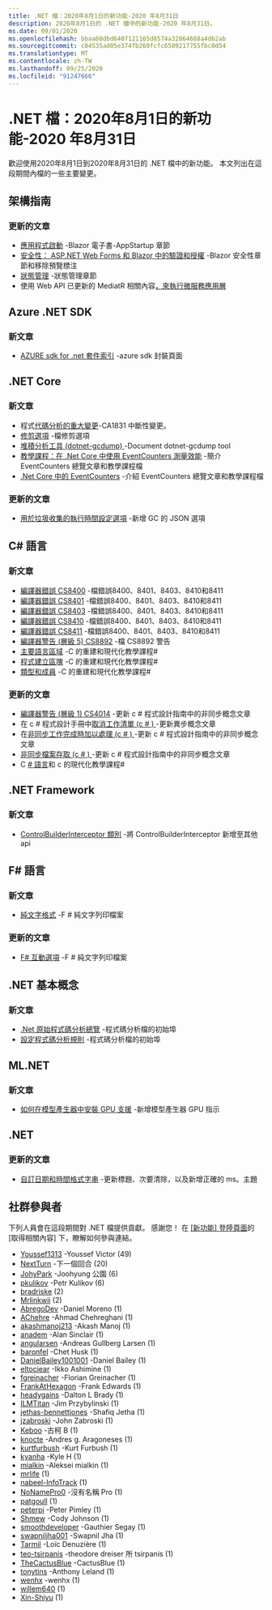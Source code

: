 ```yaml
---
title: .NET 檔：2020年8月1日的新功能-2020 年8月31日
description: 2020年8月1日的 .NET 檔中的新功能-2020 年8月31日。
ms.date: 09/01/2020
ms.openlocfilehash: bbaa60dbd6407121165d8574a32864688a4db2ab
ms.sourcegitcommit: c04535ad05e374fb269fcfc6509217755fbc0d54
ms.translationtype: MT
ms.contentlocale: zh-TW
ms.lasthandoff: 09/25/2020
ms.locfileid: "91247666"
---
```

# <a name="net-docs-whats-new-for-august-1-2020---august-31-2020"></a>.NET 檔：2020年8月1日的新功能-2020 年8月31日

歡迎使用2020年8月1日到2020年8月31日的 .NET 檔中的新功能。 本文列出在這段期間內檔的一些主要變更。

## <a name="architecture-guides"></a>架構指南

### <a name="updated-articles"></a>更新的文章

- [應用程式啟動](../architecture/blazor-for-web-forms-developers/app-startup.md) -Blazor 電子書-AppStartup 章節
- [安全性： ASP.NET Web Forms 和 Blazor 中的驗證和授權](../architecture/blazor-for-web-forms-developers/security-authentication-authorization.md) -Blazor 安全性章節和移除預覽標注
- [狀態管理](../architecture/blazor-for-web-forms-developers/state-management.md) -狀態管理章節
- 使用 Web API 已更新的 MediatR 相關內容[，來執行微服務應用層](../architecture/microservices/microservice-ddd-cqrs-patterns/microservice-application-layer-implementation-web-api.md)

## <a name="azure-net-sdk"></a>Azure .NET SDK

### <a name="new-articles"></a>新文章

- [AZURE sdk for .net 套件索引](../azure/packages.md) -azure sdk 封裝頁面

## <a name="net-core"></a>.NET Core

### <a name="new-articles"></a>新文章

- 程式[代碼分析的重大變更](../core/compatibility/code-analysis.md)-CA1831 中斷性變更。
- [修剪選項](../core/deploying/trimming-options.md) -檔修剪選項
- [堆積分析工具 (dotnet-gcdump) ](../core/diagnostics/dotnet-gcdump.md) -Document dotnet-gcdump tool
- [教學課程：在 .Net Core 中使用 EventCounters 測量效能](../core/diagnostics/event-counter-perf.md) -簡介 EventCounters 總覽文章和教學課程檔
- [.Net Core 中的 EventCounters](../core/diagnostics/event-counters.md) -介紹 EventCounters 總覽文章和教學課程檔

### <a name="updated-articles"></a>更新的文章

- [用於垃圾收集的執行時間設定選項](../core/run-time-config/garbage-collector.md) -新增 GC 的 JSON 選項

## <a name="c-language"></a>C# 語言

### <a name="new-articles"></a>新文章

- [編譯器錯誤 CS8400](../csharp/language-reference/compiler-messages/cs8400.md) -檔錯誤8400、8401、8403、8410和8411
- [編譯器錯誤 CS8401](../csharp/language-reference/compiler-messages/cs8401.md) -檔錯誤8400、8401、8403、8410和8411
- [編譯器錯誤 CS8403](../csharp/language-reference/compiler-messages/cs8403.md) -檔錯誤8400、8401、8403、8410和8411
- [編譯器錯誤 CS8410](../csharp/language-reference/compiler-messages/cs8410.md) -檔錯誤8400、8401、8403、8410和8411
- [編譯器錯誤 CS8411](../csharp/language-reference/compiler-messages/cs8411.md) -檔錯誤8400、8401、8403、8410和8411
- [編譯器警告 (層級 5) CS8892](../csharp/language-reference/compiler-messages/cs8892.md) -檔 CS8892 警告
- [主要語言區域](../csharp/tour-of-csharp/features.md) -C 的重建和現代化教學課程#
- [程式建立區塊](../csharp/tour-of-csharp/program-building-blocks.md) -C 的重建和現代化教學課程#
- [類型和成員](../csharp/tour-of-csharp/types.md) -C 的重建和現代化教學課程#

### <a name="updated-articles"></a>更新的文章

- [編譯器警告 (層級 1) CS4014](../csharp/language-reference/compiler-messages/cs4014.md) -更新 c # 程式設計指南中的非同步概念文章
- 在 c # 程式設計手冊中[取消工作清單 (c # ) ](../csharp/programming-guide/concepts/async/cancel-an-async-task-or-a-list-of-tasks.md) -更新異步概念文章
- 在[非同步工作完成時加以處理 (c # ) ](../csharp/programming-guide/concepts/async/start-multiple-async-tasks-and-process-them-as-they-complete.md) -更新 c # 程式設計指南中的非同步概念文章
- [非同步檔案存取 (c # ) ](../csharp/programming-guide/concepts/async/using-async-for-file-access.md) -更新 c # 程式設計指南中的非同步概念文章
- C [# 語言](../csharp/tour-of-csharp/index.md)和 c 的現代化教學課程#

## <a name="net-framework"></a>.NET Framework

### <a name="new-articles"></a>新文章

- [ControlBuilderInterceptor 類別](../framework/additional-apis/controlbuilderinterceptor-class.md) -將 ControlBuilderInterceptor 新增至其他 api

## <a name="f-language"></a>F# 語言

### <a name="new-articles"></a>新文章

- [純文字格式](../fsharp/language-reference/plaintext-formatting.md) -F # 純文字列印檔案

### <a name="updated-articles"></a>更新的文章

- [F# 互動選項](../fsharp/language-reference/fsharp-interactive-options.md) -F # 純文字列印檔案

## <a name="net-fundamentals"></a>.NET 基本概念

### <a name="new-articles"></a>新文章

- [.Net 原始程式碼分析總覽](../fundamentals/code-analysis/overview.md) -程式碼分析檔的初始埠
- [設定程式碼分析規則](../fundamentals/code-analysis/configuration-options.md) -程式碼分析檔的初始埠

## <a name="mlnet"></a>ML.NET

### <a name="new-articles"></a>新文章

- [如何在模型產生器中安裝 GPU 支援](../machine-learning/how-to-guides/install-gpu-model-builder.md) -新增模型產生器 GPU 指示

## <a name="net"></a>.NET

### <a name="updated-articles"></a>更新的文章

- [自訂日期和時間格式字串](../standard/base-types/custom-date-and-time-format-strings.md) -更新標題、次要清除，以及新增正確的 ms。主題

## <a name="community-contributors"></a>社群參與者

下列人員會在這段期間對 .NET 檔提供貢獻。 感謝您！ 在 [ [新功能] 登陸頁面](index.yml)的 [取得相關內容] 下，瞭解如何參與連結。

- [Youssef1313](https://github.com/Youssef1313) -Youssef Victor (49) 
- [NextTurn](https://github.com/NextTurn) -下一個回合 (20) 
- [JohyPark](https://github.com/JohyPark) -Joohyung 公園 (6) 
- [pkulikov](https://github.com/pkulikov) -Petr Kulikov (6) 
- [bradriske](https://github.com/bradriske) (2) 
- [Mrlinkwii](https://github.com/Mrlinkwii) (2) 
- [AbregoDev](https://github.com/AbregoDev) -Daniel Moreno (1) 
- [AChehre](https://github.com/AChehre) -Ahmad Chehreghani (1) 
- [akashmanoj213](https://github.com/akashmanoj213) -Akash Manoj (1) 
- [anadem](https://github.com/anadem) -Alan Sinclair (1) 
- [angularsen](https://github.com/angularsen) -Andreas Gullberg Larsen (1) 
- [baronfel](https://github.com/baronfel) -Chet Husk (1) 
- [DanielBailey1001001](https://github.com/DanielBailey1001001) -Daniel Bailey (1) 
- [eltociear](https://github.com/eltociear) -Ikko Ashimine (1) 
- [fgreinacher](https://github.com/fgreinacher) -Florian Greinacher (1) 
- [FrankAtHexagon](https://github.com/FrankAtHexagon) -Frank Edwards (1) 
- [headygains](https://github.com/headygains) -Dalton L Brady (1) 
- [ILMTitan](https://github.com/ILMTitan) -Jim Przybylinski (1) 
- [jethas-bennettjones](https://github.com/jethas-bennettjones) -Shafiq Jetha (1) 
- [jzabroski](https://github.com/jzabroski) -John Zabroski (1) 
- [Keboo](https://github.com/Keboo) -古柯 B (1) 
- [knocte](https://github.com/knocte) -Andres g. Aragoneses (1) 
- [kurtfurbush](https://github.com/kurtfurbush) -Kurt Furbush (1) 
- [kyanha](https://github.com/kyanha) -Kyle H (1) 
- [mialkin](https://github.com/mialkin) -Aleksei mialkin (1) 
- [mrlife](https://github.com/mrlife) (1) 
- [nabeel-InfoTrack](https://github.com/nabeel-InfoTrack) (1) 
- [NoNamePro0](https://github.com/NoNamePro0) -沒有名稱 Pro (1) 
- [patgoull](https://github.com/patgoull) (1) 
- [peterpi](https://github.com/peterpi) -Peter Pimley (1) 
- [Shmew](https://github.com/Shmew) -Cody Johnson (1) 
- [smoothdeveloper](https://github.com/smoothdeveloper) -Gauthier Segay (1) 
- [swapniljha001](https://github.com/swapniljha001) -Swapnil Jha (1) 
- [Tarmil](https://github.com/Tarmil) -Loïc Denuzière (1) 
- [teo-tsirpanis](https://github.com/teo-tsirpanis) -theodore dreiser 所 tsirpanis (1) 
- [TheCactusBlue](https://github.com/TheCactusBlue) -CactusBlue (1) 
- [tonytins](https://github.com/tonytins) -Anthony Leland (1) 
- [wenhx](https://github.com/wenhx) -wenhx (1) 
- [willem640](https://github.com/willem640) (1) 
- [Xin-Shiyu](https://github.com/Xin-Shiyu) (1) 
